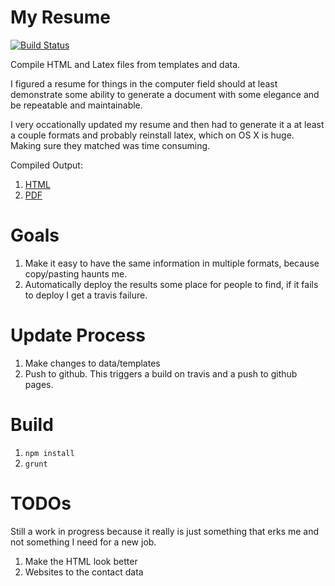 # My Resume

[![Build Status](https://travis-ci.org/tgsoverly/resume.svg?branch=master)](https://travis-ci.org/tgsoverly/resume)

Compile HTML and Latex files from templates and data.  

I figured a resume for things in the computer field should at least demonstrate some ability to generate a document with some elegance and be repeatable and maintainable.  

I very occationally updated my resume and then had to generate it a at least a couple formats and probably reinstall latex, which on OS X is huge.  Making sure they matched was time consuming.

Compiled Output:

1. [HTML](http://tgsoverly.github.io/resume/cv.html)
1. [PDF](http://tgsoverly.github.io/resume/cv.pdf)

# Goals

1. Make it easy to have the same information in multiple formats, because copy/pasting haunts me.
1. Automatically deploy the results some place for people to find, if it fails to deploy I get a travis failure.

# Update Process

1. Make changes to data/templates
1. Push to github.  This triggers a build on travis and a push to github pages.

# Build

1. `npm install`
1. `grunt`

# TODOs

Still a work in progress because it really is just something that erks me and not something I need for a new job.

1. Make the HTML look better
1. Websites to the contact data
